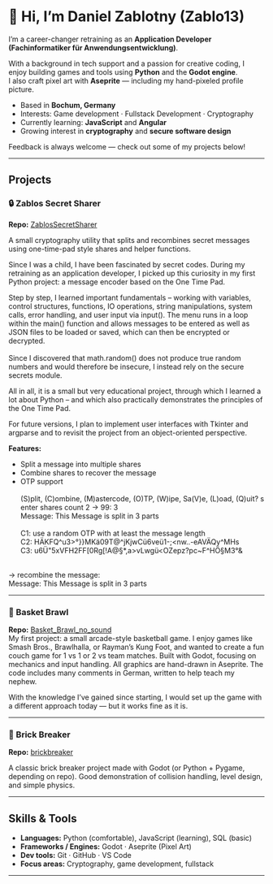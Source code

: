 # 👋 Hi, I’m Daniel Zablotny   (Zablo13)

I’m a career-changer retraining as an **Application Developer (Fachinformatiker für Anwendungsentwicklung)**.  

With a background in tech support and a passion for creative coding, I enjoy building games and tools using **Python** and the **Godot engine**.  
I also craft pixel art with **Aseprite** — including my hand-pixeled profile picture.

-  Based in **Bochum, Germany**  
-  Interests: Game development · Fullstack Development · Cryptography  
-  Currently learning: **JavaScript** and **Angular**  
-  Growing interest in **cryptography** and **secure software design**  

Feedback is always welcome — check out some of my projects below!

---

## Projects

### 🔒 Zablos Secret Sharer
**Repo:** [ZablosSecretSharer](https://github.com/Zablo13/ZablosSecretSharer)  

A small cryptography utility that splits and recombines secret messages using one-time-pad style shares and helper functions.  
 
Since I was a child, I have been fascinated by secret codes. During my retraining as an application developer, I picked up this curiosity in my first Python project: a message encoder based on the One Time Pad.   
 
Step by step, I learned important fundamentals – working with variables, control structures, functions, IO operations, string manipulations, system calls, error handling, and user input via input(). The menu runs in a loop within the main() function and allows messages to be entered as well as JSON files to be loaded or saved, which can then be encrypted or decrypted.     
<br>
Since I discovered that math.random() does not produce true random numbers and would therefore be insecure, I instead rely on the secure secrets module.
   
All in all, it is a small but very educational project, through which I learned a lot about Python – and which also practically demonstrates the principles of the One Time Pad.
   
For future versions, I plan to implement user interfaces with Tkinter and argparse and to revisit the project from an object-oriented perspective.
        
**Features:**
- Split a message into multiple shares  
- Combine shares to recover the message  
- OTP support
<br><br>
(S)plit, (C)ombine, (M)astercode, (O)TP, (W)ipe, Sa(V)e, (L)oad, (Q)uit? s <br>
enter shares count 2 -> 99: 3 <br>
Message: This Message is split in 3 parts <br><br>
C1: use a random OTP with at least the message length <br>
C2: HÄKFQ^u3>°}}MKä09T@^jKjwCü6veü1-;<nw..-eAVÄQy^MHs <br>
C3: u6Ü"5xVFH2FF[0Rg[!A@§*,a>vLwgü<OZepz?pc~F^HÖ§M3°& <br><br>

-> recombine the message:<br>
Message: This Message is split in 3 parts


---

### 🏀 Basket Brawl
**Repo:** [Basket_Brawl_no_sound](https://github.com/Zablo13/Basket_Brawl_no_sound)  
My first project: a small arcade-style basketball game. I enjoy games like Smash Bros., Brawlhalla, or Rayman’s Kung Foot, and wanted to create a fun couch game for 1 vs 1 or 2 vs team matches.
Built with Godot, focusing on mechanics and input handling.
All graphics are hand-drawn in Aseprite.
The code includes many comments in German, written to help teach my nephew.

With the knowledge I’ve gained since starting, I would set up the game with a different approach today — but it works fine as it is.
 

---

### 🧱 Brick Breaker
**Repo:** [brickbreaker](https://github.com/Zablo13/brickbreaker)  

A classic brick breaker project made with Godot (or Python + Pygame, depending on repo). Good demonstration of collision handling, level design, and simple physics.  


---

## Skills & Tools
- **Languages:** Python (comfortable), JavaScript (learning), SQL (basic)  
- **Frameworks / Engines:** Godot · Aseprite (Pixel Art)  
- **Dev tools:** Git · GitHub · VS Code  
- **Focus areas:** Cryptography, game development, fullstack  

---
